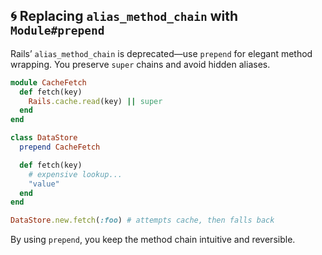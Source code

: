 ## 🌀 Replacing `alias_method_chain` with `Module#prepend`

Rails’ `alias_method_chain` is deprecated—use `prepend` for elegant method wrapping. You preserve `super` chains and avoid hidden aliases.

```ruby
module CacheFetch
  def fetch(key)
    Rails.cache.read(key) || super
  end
end

class DataStore
  prepend CacheFetch

  def fetch(key)
    # expensive lookup...
    "value"
  end
end

DataStore.new.fetch(:foo) # attempts cache, then falls back
```

By using `prepend`, you keep the method chain intuitive and reversible.